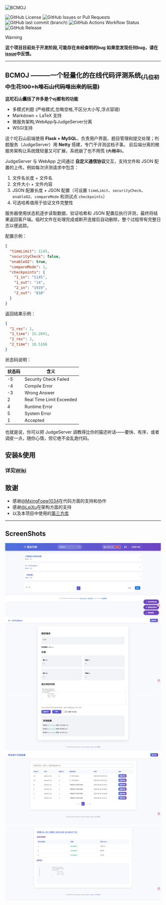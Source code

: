 ![BCMOJ](https://socialify.git.ci/SleepingCui/BCMOJ/image?custom_language=Java&description=1&font=Raleway&language=1&name=1&owner=1&pattern=Circuit+Board&theme=Auto)

![GitHub License](https://img.shields.io/github/license/SleepingCui/BCMOJ)
![GitHub Issues or Pull Requests](https://img.shields.io/github/issues-pr/SleepingCui/BCMOJ)
![GitHub last commit (branch)](https://img.shields.io/github/last-commit/SleepingCui/BCMOJ/master)
![GitHub Actions Workflow Status](https://img.shields.io/github/actions/workflow/status/SleepingCui/BCMOJ/maven.yml)
![GitHub Release](https://img.shields.io/github/v/release/SleepingCui/BCMOJ)

> [!WARNING]
> **这个项目目前处于开发阶段,可能存在未经查明的bug
> 如果您发现任何bug，请在[issue](https://github.com/SleepingCui/BCMOJ/issues)中反馈。**
---
## **BCMOJ** ———一个轻量化的在线代码评测系统<sub>~~(几位初中生花100+h堆石山代码堆出来的玩意)~~</sub>
**这坨石山囊括了许多是个oj都有的功能**
- 多模式判题 (严格模式,忽略空格,不区分大小写,浮点容错)
- Markdown + LaTeX 支持
- 微服务架构,WebApp与JudgeServer分离
- WSGI支持

这个坨石山前端使用 **Flask + MySQL**，负责用户界面、题目管理和提交处理；判题服务（JudgeServer）用 **Netty** 搭建，专门干评测这档子事。
前后端分离的微服务架构让系统既轻量又可扩展，系统崩了也不用慌 ~~(大概率)~~。

JudgeServer 与 WebApp 之间通过 **自定义通信协议**交互，支持文件和 JSON 配置的上传。例如每次评测请求中包含：

1. 文件名长度 + 文件名
2. 文件大小 + 文件内容
3. JSON 配置长度 + JSON 配置（可设置 `timeLimit`、`securityCheck`、`enableO2`、`compareMode` 和测试点 `checkpoints`）
4. 可选哈希值用于验证文件完整性

服务器使用状态机逐步读取数据，验证哈希和 JSON 配置后执行评测，最终将结果返回客户端。临时文件在处理完成或断开连接后自动删除，整个过程带有完整日志以便追踪。

配置示例：

```json
{ 
  "timeLimit": 1145,
  "securityCheck": false,
  "enableO2": true,
  "compareMode": 1,
  "checkpoints": {
    "1_in": "1145",
    "1_out": "14",
    "2_in": "1919",
    "2_out": "810"
  }
}
```

返回结果示例：

```json
{
  "1_res": 1,
  "1_time": 15.2041,
  "2_res": 1,
  "2_time": 18.5166
}
```

状态码说明：

| 状态码 | 含义                       |
| --- | ------------------------ |
| -5  | Security Check Failed    |
| -4  | Compile Error            |
| -3  | Wrong Answer             |
| 2   | Real Time Limit Exceeded |
| 4   | Runtime Error            |
| 5   | System Error             |
| 1   | Accepted                 |

也就是说，你可以把 JudgeServer 调教得比你的猫还听话——要快、有序，或者调皮一点，随你心情，但它绝不会乱跑代码。


## 安装&使用
### 详见[Wiki](https://github.com/SleepingCui/BCMOJ/wiki)

## 致谢
- 感谢[@MxingFoew1034](https://github.com/MxingFoew1034)在代码方面的支持和协作
- 感谢[@LeiXu](https://github.com/853683892)在架构方面的支持
- 以及本项目中使用的[第三方库](THIRD_PARTY_LIBS.md)

---

## ScreenShots

<p align="center">
  <img src="imgs/ss1.jpeg" alt="ss1"/>
  <img src="imgs/ss2.jpeg" alt="ss2"/>
  <img src="imgs/ss4.jpeg" alt="ss3"/>
  <img src="imgs/ss3.jpeg" alt="ss4"/>
</p>
